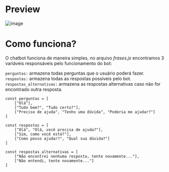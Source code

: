 # Preview
![image](https://user-images.githubusercontent.com/86698896/212542292-607475c0-3834-46e9-bf32-b95a4557c92e.png)

# Como funciona?

O chatbot funciona de maneira simples, no arquivo *frases.js* encontramos 3 variáveis responsáveis pelo funcionamento do bot:

`perguntas:` armazena todas perguntas que o usuário poderá fazer.
</br>
`respostas:` armazena todas as respostas possíveis pelo bot.
</br>
`respostas_alternativas:` armazena as respostas alternativas caso não for encontrado outra resposta.

```
const perguntas = [
    ["Olá"],
    ["Tudo bem?", "Tudo certo?"],
    ["Preciso de ajuda", "Tenho uma dúvida", "Poderia me ajudar?"]
]

const respostas = [
    ["Olá", "Olá, você precisa de ajuda?"],
    ["Sim, como você está?"],
    ["Como posso ajudar?", "Qual sua dúvida?"]
]

const respostas_alternativas = [
    ["Não encontrei nenhuma resposta, tente novamente..."],
    ["Não entendi, tente novamente..."]
]
```
